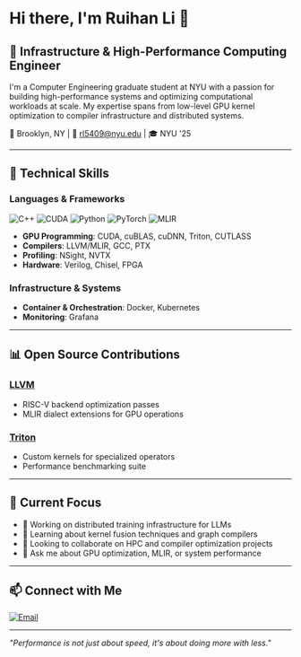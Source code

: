 # Hi there, I'm Ruihan Li 👋

## 🚀 Infrastructure & High-Performance Computing Engineer

I'm a Computer Engineering graduate student at NYU with a passion for building high-performance systems and optimizing computational workloads at scale. My expertise spans from low-level GPU kernel optimization to compiler infrastructure and distributed systems.

📍 Brooklyn, NY | 📧 rl5409@nyu.edu | 🎓 NYU '25

---

## 🔬 Technical Skills

### **Languages & Frameworks**
![C++](https://img.shields.io/badge/-C++-00599C?style=flat-square&logo=cplusplus&logoColor=white)
![CUDA](https://img.shields.io/badge/-CUDA-76B900?style=flat-square&logo=nvidia&logoColor=white)
![Python](https://img.shields.io/badge/-Python-3776AB?style=flat-square&logo=python&logoColor=white)
![PyTorch](https://img.shields.io/badge/-PyTorch-EE4C2C?style=flat-square&logo=pytorch&logoColor=white)
![MLIR](https://img.shields.io/badge/-MLIR-5C85DE?style=flat-square&logo=llvm&logoColor=white)

- **GPU Programming**: CUDA, cuBLAS, cuDNN, Triton, CUTLASS
- **Compilers**: LLVM/MLIR, GCC, PTX
- **Profiling**: NSight, NVTX
- **Hardware**: Verilog, Chisel, FPGA

### **Infrastructure & Systems**
- **Container & Orchestration**: Docker, Kubernetes
- **Monitoring**: Grafana

---

## 📊 Open Source Contributions

### **[LLVM](https://github.com/Ruihan11/triton-benchmark)**
- RISC-V backend optimization passes
- MLIR dialect extensions for GPU operations

### **[Triton](https://github.com/Ruihan11/triton-mlir-benchmark)**
- Custom kernels for specialized operators
- Performance benchmarking suite

---


## 🎯 Current Focus

- 🔭 Working on distributed training infrastructure for LLMs
- 🌱 Learning about kernel fusion techniques and graph compilers
- 👯 Looking to collaborate on HPC and compiler optimization projects
- 💬 Ask me about GPU optimization, MLIR, or system performance

---

## 📫 Connect with Me

[![Email](https://img.shields.io/badge/-Email-D14836?style=flat-square&logo=gmail&logoColor=white)](mailto:rl5409@nyu.edu)

---

*"Performance is not just about speed, it's about doing more with less."*
